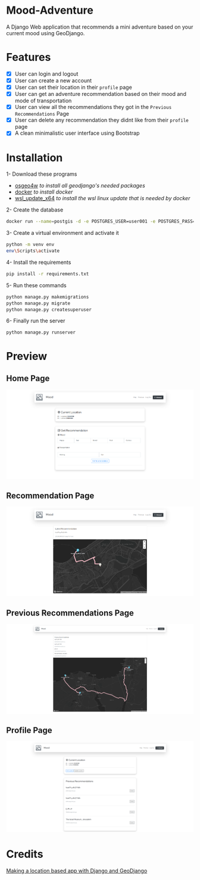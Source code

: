 
# Mood-Adventure

A Django Web application that recommends a mini adventure based on your current mood using GeoDjango.

# Features

- [x] User can login and logout
- [x] User can create a new account
- [x] User can set their location in their `profile` page
- [x] User can get an adventure recommendation based on their mood and mode of transportation
- [x] User can view all the recommendations they got in the `Previous Recommendations` Page
- [x] User can delete any recommendation they didnt like from their `profile` page
- [x] A clean minimalistic user interface using Bootstrap

# Installation

1- Download these programs 
- [osgeo4w](https://trac.osgeo.org/osgeo4w/) *to install all geodjango's needed packages*
- [docker](https://www.docker.com/products/docker-desktop/) *to install docker*
- [wsl_update_x64](https://wslstorestorage.blob.core.windows.net/wslblob/wsl_update_x64.msi) *to install the wsl linux update that is needed by docker*

2- Create the database
```bash
docker run --name=postgis -d -e POSTGRES_USER=user001 -e POSTGRES_PASS=123456789 -e POSTGRES_DBNAME=gis -p 5432:5432 kartoza/postgis:9.6-2.4
```

3- Create a virtual environment and activate it 
```bash
python -m venv env
env\Scripts\activate
```

4- Install the requirements

```bash
pip install -r requirements.txt
```

5- Run these commands
```bash
python manage.py makemigrations
python manage.py migrate
python manage.py createsuperuser
```

6- Finally run the server
```bash
python manage.py runserver
```

# Preview

## Home Page
![Home Page](/imgs/HomePage.png)

## Recommendation Page
![Recommendatin Page](/imgs/Recommendation_view.png)

## Previous Recommendations Page
![Recommendatin Page](/imgs/Previous_Recommendations.png)

## Profile Page
![Recommendatin Page](/imgs/Profile_Page.png)

# Credits

[Making a location based app with Django and GeoDjango](https://realpython.com/location-based-app-with-geodjango-tutorial/)